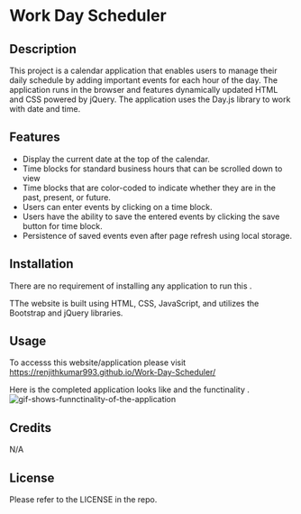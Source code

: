 # Work Day Scheduler

## Description
This project is a calendar application that enables users to manage their daily schedule by adding important events for each hour of the day. The application runs in the browser and features dynamically updated HTML and CSS powered by jQuery. The application uses the Day.js library to work with date and time.

## Features

* Display the current date at the top of the calendar.
* Time blocks for standard business hours that can be scrolled down to view
* Time blocks that are color-coded to indicate whether they are in the past, present, or future.
* Users can enter events by clicking on a time block.
* Users have the ability to save the  entered events by clicking the save button for     time block.
* Persistence of saved events even after page refresh using local storage.


## Installation
There are no requirement of installing any application to run this .

TThe website is built using HTML, CSS, JavaScript, and utilizes the Bootstrap and jQuery libraries.

## Usage 
To accesss this website/application please visit https://renjithkumar993.github.io/Work-Day-Scheduler/

Here is the completed application looks like and the functinality .
![gif-shows-funnctinality-of-the-application](./assets/Work%20Day%20Scheduler.gif)






## Credits
N/A

## License
Please refer to the LICENSE in the repo.